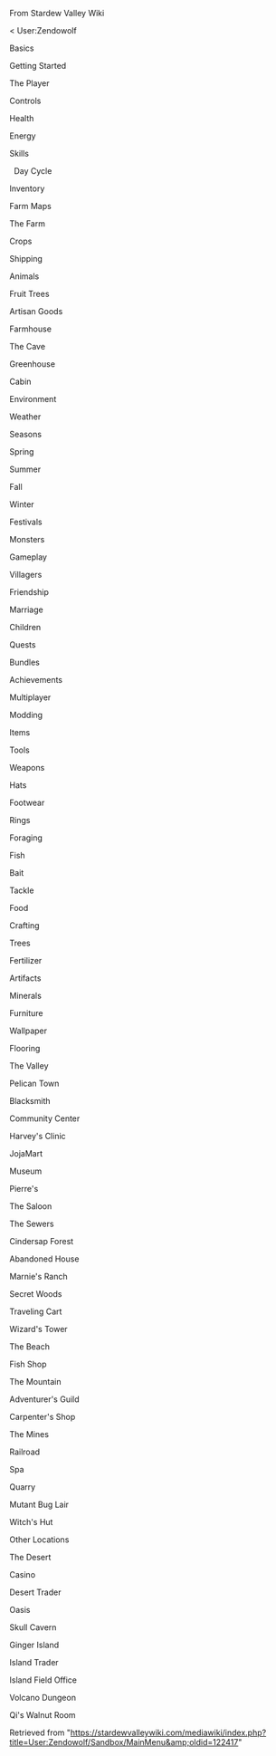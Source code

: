 From Stardew Valley Wiki

&lt; User:Zendowolf

Basics

Getting Started

The Player

Controls

Health

Energy

Skills

  Day Cycle

Inventory

Farm Maps

The Farm

Crops

Shipping

Animals

Fruit Trees

Artisan Goods

Farmhouse

The Cave

Greenhouse

Cabin

Environment

Weather

Seasons

Spring

Summer

Fall

Winter

Festivals

Monsters

Gameplay

Villagers

Friendship

Marriage

Children

Quests

Bundles

Achievements

Multiplayer

Modding

Items

Tools

Weapons

Hats

Footwear

Rings

Foraging

Fish

Bait

Tackle

Food

Crafting

Trees

Fertilizer

Artifacts

Minerals

Furniture

Wallpaper

Flooring

The Valley

Pelican Town

Blacksmith

Community Center

Harvey's Clinic

JojaMart

Museum

Pierre's

The Saloon

The Sewers

Cindersap Forest

Abandoned House

Marnie's Ranch

Secret Woods

Traveling Cart

Wizard's Tower

The Beach

Fish Shop

The Mountain

Adventurer's Guild

Carpenter's Shop

The Mines

Railroad

Spa

Quarry

Mutant Bug Lair

Witch's Hut

Other Locations

The Desert

Casino

Desert Trader

Oasis

Skull Cavern

Ginger Island

Island Trader

Island Field Office

Volcano Dungeon

Qi's Walnut Room

Retrieved from "https://stardewvalleywiki.com/mediawiki/index.php?title=User:Zendowolf/Sandbox/MainMenu&amp;oldid=122417"